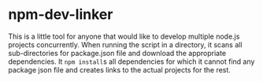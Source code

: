 npm-dev-linker
==========================

This is a little tool for anyone that would like to develop multiple node.js projects concurrently.
When running the script in a directory, it scans all sub-directories for package.json file
and download the appropriate dependencies. It ``npm install``s all dependencies for which it cannot
find any package json file and creates links to the actual projects for the rest.
